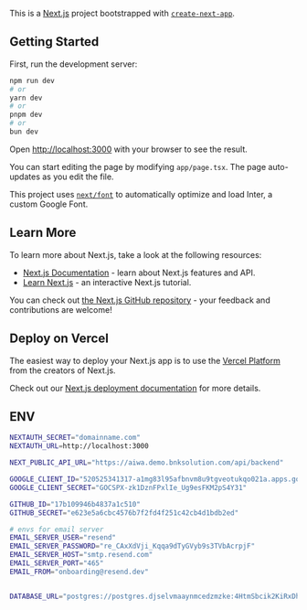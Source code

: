 This is a [Next.js](https://nextjs.org/) project bootstrapped with [`create-next-app`](https://github.com/vercel/next.js/tree/canary/packages/create-next-app).

## Getting Started

First, run the development server:

```bash
npm run dev
# or
yarn dev
# or
pnpm dev
# or
bun dev
```

Open [http://localhost:3000](http://localhost:3000) with your browser to see the result.

You can start editing the page by modifying `app/page.tsx`. The page auto-updates as you edit the file.

This project uses [`next/font`](https://nextjs.org/docs/basic-features/font-optimization) to automatically optimize and load Inter, a custom Google Font.

## Learn More

To learn more about Next.js, take a look at the following resources:

- [Next.js Documentation](https://nextjs.org/docs) - learn about Next.js features and API.
- [Learn Next.js](https://nextjs.org/learn) - an interactive Next.js tutorial.

You can check out [the Next.js GitHub repository](https://github.com/vercel/next.js/) - your feedback and contributions are welcome!

## Deploy on Vercel

The easiest way to deploy your Next.js app is to use the [Vercel Platform](https://vercel.com/new?utm_medium=default-template&filter=next.js&utm_source=create-next-app&utm_campaign=create-next-app-readme) from the creators of Next.js.

Check out our [Next.js deployment documentation](https://nextjs.org/docs/deployment) for more details.

## ENV
```bash
NEXTAUTH_SECRET="domainname.com"
NEXTAUTH_URL=http://localhost:3000

NEXT_PUBLIC_API_URL="https://aiwa.demo.bnksolution.com/api/backend"

GOOGLE_CLIENT_ID="520525341317-a1mg83l95afbnvm8u9tgveotukqo021a.apps.googleusercontent.com"
GOOGLE_CLIENT_SECRET="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"

GITHUB_ID="17b109946b4837a1c510"
GITHUB_SECRET="e623e5a6cbc4576b7f2fd4f251c42cb4d1bdb2ed"

# envs for email server
EMAIL_SERVER_USER="resend"
EMAIL_SERVER_PASSWORD="re_CAxXdVji_Kqqa9dTyGVyb9s3TVbAcrpjF"
EMAIL_SERVER_HOST="smtp.resend.com"
EMAIL_SERVER_PORT="465"
EMAIL_FROM="onboarding@resend.dev"


DATABASE_URL="postgres://postgres.djselvmaaynmcedzmzke:4HtmSbcik2KiRxDh@aws-0-ap-southeast-1.pooler.supabase.com:5432/postgres"


```